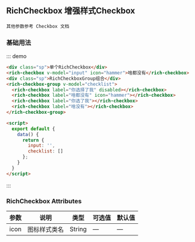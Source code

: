 <script>
  export default {
    data() {
      return {
        input: '',
        checklist: []
      };
    }
  }
</script>
<style>
 .sp {
   margin-top: 20px;
 }
</style>
## RichCheckbox 增强样式Checkbox
```
其他参数参考 Checkbox 文档
```

### 基础用法

::: demo
```html
<div class="sp">单个RichCheckbox</div>
<rich-checkbox v-model="input" icon="hammer">啥都没有</rich-checkbox>
<div class="sp">RichCheckboxGroup组合</div>
<rich-checkbox-group v-model="checklist">
  <rich-checkbox label="你选择了我" disabled></rich-checkbox>
  <rich-checkbox label="啥都没有" icon="hammer"></rich-checkbox>
  <rich-checkbox label="你选了我"></rich-checkbox>
  <rich-checkbox label="啥没有"></rich-checkbox>
</rich-checkbox-group>

<script>
  export default {
    data() {
      return {
        input: '',
        checklist: []
      };
    }
  }
</script>
```
:::


### RichCheckbox Attributes

| 参数          | 说明                    | 类型            | 可选值                 | 默认值   |
|-------------  |------------------------|---------------- |---------------------- |-------- |
| icon          |   图标样式类名  | String | — | — |   

 
